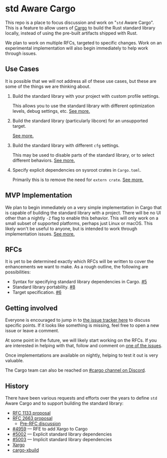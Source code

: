 # std Aware Cargo

This repo is a place to focus discussion and work on "`std` Aware Cargo". This
is a feature to allow users of [Cargo](https://github.com/rust-lang/cargo/) to
build the Rust standard library locally, instead of using the pre-built
artifacts shipped with Rust.

We plan to work on multiple RFCs, targeted to specific changes. Work on an
experimental implementation will also begin immediately to help work through
issues.

## Use Cases

It is possible that we will not address all of these use cases, but these are
some of the things we are thinking about.

1. Build the standard library with your project with custom profile settings.

   This allows you to use the standard library with different optimization
   levels, debug settings, etc. [See more.](https://github.com/rust-lang/wg-cargo-std-aware/issues/2)

2. Build the standard library (particularly libcore) for an unsupported
   target.

   [See more.](https://github.com/rust-lang/wg-cargo-std-aware/issues/3)

3. Build the standard library with different `cfg` settings.

   This may be used to disable parts of the standard library, or to select
   different behaviors. [See more.](https://github.com/rust-lang/wg-cargo-std-aware/issues/4)

4. Specify explicit dependencies on sysroot crates in `Cargo.toml`.

   Primarily this is to remove the need for `extern crate`. [See
   more.](https://github.com/rust-lang/wg-cargo-std-aware/issues/5)

## MVP Implementation

We plan to begin immediately on a very simple implementation in Cargo that is
capable of building the standard library with a project. There will be no UI
other than a nightly `-Z` flag to enable this behavior. This will only work on
a small subset of supported platforms, perhaps just Linux or macOS. This
likely won't be useful to anyone, but is intended to work through
implementation issues. [See more.](https://github.com/rust-lang/wg-cargo-std-aware/issues/10)

## RFCs

It is yet to be determined exactly which RFCs will be written to cover the
enhancements we want to make. As a rough outline, the following are
possibilities:

- Syntax for specifying standard library dependencies in Cargo. [#5](https://github.com/rust-lang/wg-cargo-std-aware/issues/5)
- Standard library portability. [#8](https://github.com/rust-lang/wg-cargo-std-aware/issues/8)
- Target specification. [#6](https://github.com/rust-lang/wg-cargo-std-aware/issues/6)

## Getting involved

Everyone is encouraged to jump in to [the issue tracker
here](https://github.com/rust-lang/wg-cargo-std-aware/issues/) to discuss
specific points. If it looks like something is missing, feel free to open a
new issue or leave a comment.

At some point in the future, we will likely start working on the RFCs. If you
are interested in helping with that, follow and comment on [one of the
issues](https://github.com/rust-lang/wg-cargo-std-aware/issues?q=is%3Aopen+is%3Aissue+label%3ARFC).

Once implementations are available on nightly, helping to test it out is very
valuable.

The Cargo team can also be reached on [#cargo channel on
Discord](https://discord.gg/rust-lang).

## History

There have been various requests and efforts over the years to define `std`
Aware Cargo and to support building the standard library:

- [RFC 1133 proposal](https://github.com/rust-lang/rfcs/pull/1133)
- [RFC 2663 proposal](https://github.com/rust-lang/rfcs/pull/2663)
    - [Pre-RFC discussion](https://github.com/jamesmunns/rfcs/pull/1)
- [#4959](https://github.com/rust-lang/cargo/issues/4959) — RFE to add Xargo to Cargo
- [#5002](https://github.com/rust-lang/cargo/issues/5002) — Explicit standard
  library dependencies
- [#5003](https://github.com/rust-lang/cargo/issues/5003) — Implicit standard
  library dependencies
- [Xargo](https://github.com/japaric/xargo)
- [cargo-xbuild](https://github.com/rust-osdev/cargo-xbuild)
